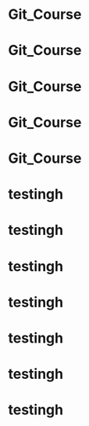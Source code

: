 # Git_Course
# Git_Course
# Git_Course
# Git_Course
# Git_Course
# testingh
# testingh
# testingh
# testingh
# testingh
# testingh
# testingh
